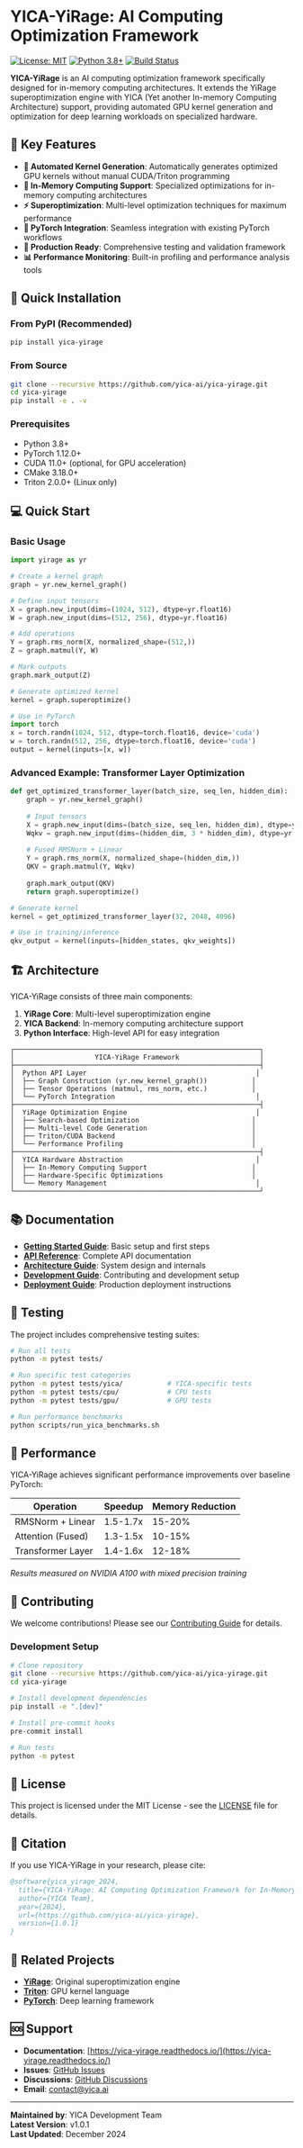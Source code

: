 # YICA-YiRage: AI Computing Optimization Framework

[![License: MIT](https://img.shields.io/badge/License-MIT-yellow.svg)](https://opensource.org/licenses/MIT)
[![Python 3.8+](https://img.shields.io/badge/python-3.8+-blue.svg)](https://www.python.org/downloads/)
[![Build Status](https://img.shields.io/badge/build-passing-brightgreen.svg)](https://github.com/yica-ai/yica-yirage)

**YICA-YiRage** is an AI computing optimization framework specifically designed for in-memory computing architectures. It extends the YiRage superoptimization engine with YICA (Yet another In-memory Computing Architecture) support, providing automated GPU kernel generation and optimization for deep learning workloads on specialized hardware.

## 🌟 Key Features

- **🚀 Automated Kernel Generation**: Automatically generates optimized GPU kernels without manual CUDA/Triton programming
- **🧠 In-Memory Computing Support**: Specialized optimizations for in-memory computing architectures  
- **⚡ Superoptimization**: Multi-level optimization techniques for maximum performance
- **🔄 PyTorch Integration**: Seamless integration with existing PyTorch workflows
- **🎯 Production Ready**: Comprehensive testing and validation framework
- **📊 Performance Monitoring**: Built-in profiling and performance analysis tools

## 🚀 Quick Installation

### From PyPI (Recommended)
```bash
pip install yica-yirage
```

### From Source
```bash
git clone --recursive https://github.com/yica-ai/yica-yirage.git
cd yica-yirage
pip install -e . -v
```

### Prerequisites
- Python 3.8+
- PyTorch 1.12.0+
- CUDA 11.0+ (optional, for GPU acceleration)
- CMake 3.18.0+
- Triton 2.0.0+ (Linux only)

## 💻 Quick Start

### Basic Usage

```python
import yirage as yr

# Create a kernel graph
graph = yr.new_kernel_graph()

# Define input tensors
X = graph.new_input(dims=(1024, 512), dtype=yr.float16)
W = graph.new_input(dims=(512, 256), dtype=yr.float16)

# Add operations
Y = graph.rms_norm(X, normalized_shape=(512,))
Z = graph.matmul(Y, W)

# Mark outputs
graph.mark_output(Z)

# Generate optimized kernel
kernel = graph.superoptimize()

# Use in PyTorch
import torch
x = torch.randn(1024, 512, dtype=torch.float16, device='cuda')
w = torch.randn(512, 256, dtype=torch.float16, device='cuda')
output = kernel(inputs=[x, w])
```

### Advanced Example: Transformer Layer Optimization

```python
def get_optimized_transformer_layer(batch_size, seq_len, hidden_dim):
    graph = yr.new_kernel_graph()
    
    # Input tensors
    X = graph.new_input(dims=(batch_size, seq_len, hidden_dim), dtype=yr.float16)
    Wqkv = graph.new_input(dims=(hidden_dim, 3 * hidden_dim), dtype=yr.float16)
    
    # Fused RMSNorm + Linear
    Y = graph.rms_norm(X, normalized_shape=(hidden_dim,))
    QKV = graph.matmul(Y, Wqkv)
    
    graph.mark_output(QKV)
    return graph.superoptimize()

# Generate kernel
kernel = get_optimized_transformer_layer(32, 2048, 4096)

# Use in training/inference
qkv_output = kernel(inputs=[hidden_states, qkv_weights])
```

## 🏗️ Architecture

YICA-YiRage consists of three main components:

1. **YiRage Core**: Multi-level superoptimization engine
2. **YICA Backend**: In-memory computing architecture support
3. **Python Interface**: High-level API for easy integration

```
┌─────────────────────────────────────────────────────────────┐
│                    YICA-YiRage Framework                    │
├─────────────────────────────────────────────────────────────┤
│  Python API Layer                                          │
│  ├── Graph Construction (yr.new_kernel_graph())           │
│  ├── Tensor Operations (matmul, rms_norm, etc.)           │
│  └── PyTorch Integration                                   │
├─────────────────────────────────────────────────────────────┤
│  YiRage Optimization Engine                                │
│  ├── Search-based Optimization                            │
│  ├── Multi-level Code Generation                          │
│  ├── Triton/CUDA Backend                                  │
│  └── Performance Profiling                                │
├─────────────────────────────────────────────────────────────┤
│  YICA Hardware Abstraction                                 │
│  ├── In-Memory Computing Support                          │
│  ├── Hardware-Specific Optimizations                      │
│  └── Memory Management                                     │
└─────────────────────────────────────────────────────────────┘
```

## 📚 Documentation

- **[Getting Started Guide](docs/getting-started/README.md)**: Basic setup and first steps
- **[API Reference](docs/api/README.md)**: Complete API documentation
- **[Architecture Guide](docs/architecture/README.md)**: System design and internals
- **[Development Guide](docs/development/README.md)**: Contributing and development setup
- **[Deployment Guide](docs/deployment/README.md)**: Production deployment instructions

## 🧪 Testing

The project includes comprehensive testing suites:

```bash
# Run all tests
python -m pytest tests/

# Run specific test categories
python -m pytest tests/yica/           # YICA-specific tests
python -m pytest tests/cpu/            # CPU tests
python -m pytest tests/gpu/            # GPU tests

# Run performance benchmarks
python scripts/run_yica_benchmarks.sh
```

## 🚀 Performance

YICA-YiRage achieves significant performance improvements over baseline PyTorch:

| Operation | Speedup | Memory Reduction |
|-----------|---------|------------------|
| RMSNorm + Linear | 1.5-1.7x | 15-20% |
| Attention (Fused) | 1.3-1.5x | 10-15% |
| Transformer Layer | 1.4-1.6x | 12-18% |

*Results measured on NVIDIA A100 with mixed precision training*

## 🤝 Contributing

We welcome contributions! Please see our [Contributing Guide](CONTRIBUTING.md) for details.

### Development Setup

```bash
# Clone repository
git clone --recursive https://github.com/yica-ai/yica-yirage.git
cd yica-yirage

# Install development dependencies
pip install -e ".[dev]"

# Install pre-commit hooks
pre-commit install

# Run tests
python -m pytest
```

## 📜 License

This project is licensed under the MIT License - see the [LICENSE](LICENSE) file for details.

## 📖 Citation

If you use YICA-YiRage in your research, please cite:

```bibtex
@software{yica_yirage_2024,
  title={YICA-YiRage: AI Computing Optimization Framework for In-Memory Computing Architecture},
  author={YICA Team},
  year={2024},
  url={https://github.com/yica-ai/yica-yirage},
  version={1.0.1}
}
```

## 🔗 Related Projects

- **[YiRage](https://github.com/yirage-project/yirage)**: Original superoptimization engine
- **[Triton](https://github.com/openai/triton)**: GPU kernel language
- **[PyTorch](https://pytorch.org/)**: Deep learning framework

## 🆘 Support

- **Documentation**: [https://yica-yirage.readthedocs.io/](https://yica-yirage.readthedocs.io/)
- **Issues**: [GitHub Issues](https://github.com/yica-ai/yica-yirage/issues)
- **Discussions**: [GitHub Discussions](https://github.com/yica-ai/yica-yirage/discussions)
- **Email**: contact@yica.ai

---

**Maintained by**: YICA Development Team  
**Latest Version**: v1.0.1  
**Last Updated**: December 2024